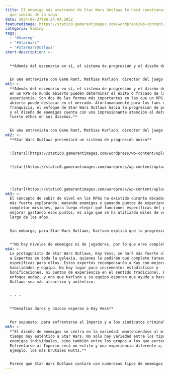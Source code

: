 ```yaml
---
title: El enemigo más aterrador de Star Wars Outlaws te hará cuestionar todo lo
  que sabías de la saga
date: 2024-08-27T06:24:04.205Z
featuredimage: https://static0.gamerantimages.com/wordpress/wp-content/uploads/2024/08/star-wars-outlaws-game-rant-advance-enemy-design-authentically-star-wars-feature.jpg?q=49&fit=crop&w=1100&h=618&dpr=2
categoria: Gaming
tags:
  - "#Gaming"
  - "#StarWars"
  - "#StarWarsOutlaws"
short-description: >-
  

  **Además del escenario en sí, el sistema de progresión y el diseño de enemigos en un RPG de mundo abierto pueden determinar el éxito o fracaso de la experiencia. Son dos de las formas más importantes en las que un RPG de mundo abierto puede destacar en el mercado. Afortunadamente para los fans de la franquicia, el enfoque de Star Wars Outlaws hacia la progresión de personajes y el diseño de enemigos cuenta con una impresionante atención al detalle y un fuerte ethos en sus diseños.**


  En una entrevista con Game Rant, Mathias Karlson, director del juego en Massive Entertainment, habló sobre el enfoque de Star Wars Outlaws hacia la progresión. Rom
mk1: >-
  **Además del escenario en sí, el sistema de progresión y el diseño de enemigos
  en un RPG de mundo abierto pueden determinar el éxito o fracaso de la
  experiencia. Son dos de las formas más importantes en las que un RPG de mundo
  abierto puede destacar en el mercado. Afortunadamente para los fans de la
  franquicia, el enfoque de Star Wars Outlaws hacia la progresión de personajes
  y el diseño de enemigos cuenta con una impresionante atención al detalle y un
  fuerte ethos en sus diseños.**


  En una entrevista con Game Rant, Mathias Karlson, director del juego en Massive Entertainment, habló sobre el enfoque de Star Wars Outlaws hacia la progresión. Rompiendo con los tropos normales de subir de nivel asociados con los RPGs, explicó cómo el juego abordaría la progresión en un sentido más amplio. También discutió el proceso de pensamiento detrás del diseño de enemigos en Star Wars Outlaws.
mk2: >-
  **Star Wars Outlaws presentará un sistema de progresión único**


  ![stars](https://static0.gamerantimages.com/wordpress/wp-content/uploads/2024/08/star-wars-outlaws-game-rant-advance-data-spike-1.jpg?q=49&fit=crop&w=750&h=422&dpr=2 "stae")


  ![star](https://static0.gamerantimages.com/wordpress/wp-content/uploads/2024/08/star-wars-outlaws-game-rant-advance-kay-vess-nix-combat-stealth-attack-disable-12.jpg?q=49&fit=crop&w=750&h=422&dpr=2 "star")




  ![star](https://static0.gamerantimages.com/wordpress/wp-content/uploads/2024/08/star-wars-outlaws-game-rant-advance-mark-targets.jpg?q=49&fit=crop&w=750&h=422&dpr=2 "star")
mk3: >-
  El concepto de subir de nivel en los RPGs ha existido durante décadas. Hacerse
  más fuerte explorando, matando enemigos y ganando puntos de experiencia por
  completar misiones, para luego elegir qué funciones específicas del personaje
  mejorar gastando esos puntos, es algo que se ha utilizado miles de veces a lo
  largo de los años.


  Sin embargo, para Star Wars Outlaws, Karlson explicó que la progresión está más estrechamente vinculada a la exploración.


  *"No hay niveles de enemigos ni de jugadores, por lo que eres completamente libre de explorar el mundo en el orden que desees. Dicho esto, por supuesto te encontrarás con situaciones y desafíos mucho más difíciles, así como con cosas para las que quizás aún no tengas el equipo o las habilidades necesarias. En otras palabras, la progresión está estrechamente conectada con la exploración, y la progresión en sí es una gran parte de la experiencia."*
mk4: >-
  La protagonista de Star Wars Outlaws, Kay Vess, se hará más fuerte al conocer
  a Expertos en toda la galaxia, quienes le pedirán que complete tareas
  específicas para ellos. Estos expertos recompensarán a Kay con mejoras en sus
  habilidades y equipo. No hay lugar para incrementos estadísticos o
  bonificaciones, ni puntos de experiencia en el sentido tradicional. Es un
  enfoque audaz, y uno que Karlson y su equipo esperan que ayude a hacer que
  Outlaws sea más atractivo y auténtico.


  - - -


  **Desafíos duros y únicos esperan a Kay Vess**


  Por supuesto, para enfrentarse al Imperio y a los sindicatos criminales como los Hutts, Vess necesitará volverse más fuerte a medida que avanza la aventura. Los enemigos en sí serán adecuadamente diversos, presentando a Vess diferentes desafíos que superar. Karlson destacó lo importante que sería esta diversidad al intentar replicar con éxito la sensación del universo de Star Wars.
mk5: >-
  *"El diseño de enemigos se centra en la variedad, manteniéndose al mismo
  tiempo muy auténtico a Star Wars. No solo hay variedad entre los tipos de
  enemigos individuales, sino también entre los grupos a los que pertenecen.
  Enfrentarse al Imperio será un estilo y una experiencia diferente a, por
  ejemplo, los más brutales Hutts."*


  Parece que Star Wars Outlaws contará con numerosos tipos de enemigos para que Kay Vess los derrote, y ella estará adecuadamente equipada para hacerlo. Componentes mejorables como su bláster o su nave espacial, el Trailblazer, aún darán a los jugadores esa sensación de hacerse más fuertes. Incluso su compañero peludo, Nix, es mejorable. Los jugadores deben sentirse tranquilos al saber que, a pesar de la falta de un sistema tradicional de niveles, todavía tendrán control sobre el camino de progresión de Kay a lo largo del juego.\*\*
---
```

